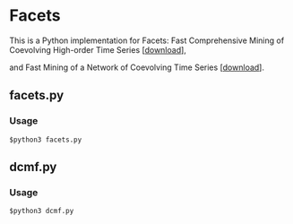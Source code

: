 # Facets

This is a Python implementation for Facets:
Fast Comprehensive Mining of Coevolving High-order Time Series
\[[download](http://ycai.ws.gc.cuny.edu/files/2015/07/Facets_KDD15.pdf)\],

and Fast Mining of a Network of Coevolving Time Series
\[[download](http://ycai.ws.gc.cuny.edu/files/2015/03/NoT_sdm15.pdf)\].

## facets.py
### Usage
`$python3 facets.py`

## dcmf.py
### Usage
`$python3 dcmf.py`
